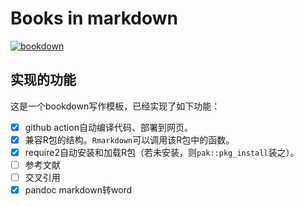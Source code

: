 # Books in markdown

<!-- badges: start -->
[![bookdown](https://github.com/CUG-hydro/CUG-HydroMeteorology/actions/workflows/bookdown.yaml/badge.svg?branch=master)](https://github.com/CUG-hydro/CUG-HydroMeteorology/actions/workflows/bookdown.yaml)
<!-- badges: end -->

## 实现的功能

这是一个bookdown写作模板，已经实现了如下功能：

- [x] github action自动编译代码、部署到网页。
- [x] 兼容R包的结构。`Rmarkdown`可以调用该R包中的函数。
- [x] require2自动安装和加载R包（若未安装，则`pak::pkg_install`装之）。
- [ ] 参考文献
- [ ] 交叉引用
- [x] pandoc markdown转word
